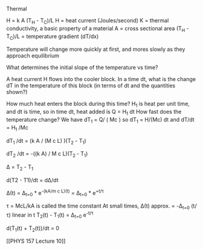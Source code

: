 Thermal

H = k A (T<sub>H</sub> - T<sub>C</sub>)/L
H = heat current (Joules/second)
K = thermal conductivity, a basic property of a material
A = cross sectional area
(T<sub>H</sub> - T<sub>C</sub>)/L = temperature gradient (dT/dx)

Temperature will change more quickly at first, and mores slowly as they approach equilibrium

What determines the initial slope of the temperature vs time?

A heat current H flows into the cooler block. In a time dt, what is the change dT in the temperature of this block (in terms of dt and the quantities shown?)

How much heat enters the block during this time?
	H<sub>1</sub> is heat per unit time, and dt is time, so in time dt, heat added is Q = H<sub>1</sub> dt
How fast does the temperature change?
	We have dT<Sub>1</sub> = Q/ ( Mc ) so dT<sub>1</sub> = H/(Mc) dt and dT/dt = H<sub>1</sub> /Mc

dT<sub>1</sub> /dt = (k A / (M c L) )(T<sub>2</sub> - T<sub>1</sub>)

dT<sub>2</sub> /dt = -((k A) / M c L)(T<sub>2 </sub> - T<sub>1</sub>)


Δ = T<sub>2</sub> - T<sub>1</sub>

d(T2 - T1)/dt = dΔ/dt

Δ(t) = Δ<sub>t=0</sub> * e<sup>-(kA/m c L)(t)</sup> = Δ<sub>t=0</sub> * e<sup>=t/τ</sup>

τ = McL/kA is called the time constant
At small times, Δ(t) approx. = -Δ<sub>t=0</sub> (t/τ) linear in t
T<sub>2</sub>(t) - T<sub>1</sub>(t) = Δ<sub>t=0</sub> e<sup>-t/τ</sup>

d(T<sub>1</sub>(t) + T<sub>2</sub>(t))/dt = 0




[[PHYS 157 Lecture 10]]